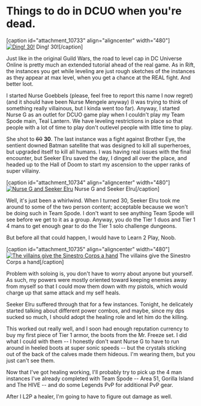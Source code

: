 # Things to do in DCUO when you're dead.

[caption id="attachment\_10733" align="aligncenter" width="480"][![Ding! 30!](http://westkarana.com/wp-content/uploads/2013/02/DCGame-2013-02-24-20-36-47-62-480x300.jpg)](http://westkarana.com/wp-content/uploads/2013/02/DCGame-2013-02-24-20-36-47-62.jpg) Ding! 30![/caption]

Just like in the original Guild Wars, the road to level cap in DC Universe Online is pretty much an extended tutorial ahead of the real game. As in Rift, the instances you get while leveling are just rough sketches of the instances as they appear at max level, when you get a chance at the REAL fight. And better loot.

I started Nurse Goebbels (please, feel free to report this name I now regret) (and it should have been Nurse Mengele anyway) (I was trying to think of something really villainous, but I kinda went too far). Anyway, I started Nurse G as an outlet for DCUO game play when I couldn't play my Team Spode main, Teal Lantern. We have leveling restrictions in place so that people with a lot of time to play don't outlevel people with little time to play.

She shot to ~~60~~ **30**. The last instance was a fight against Brother Eye, the sentient downed Batman satellite that was designed to kill all superheroes, but upgraded itself to kill all humans. I was having real issues with the final encounter, but Seeker Elru saved the day, I dinged all over the place, and headed up to the Hall of Doom to start my ascension to the upper ranks of super villainy.

[caption id="attachment\_10734" align="aligncenter" width="480"][![Nurse G and Seeker Elru](http://westkarana.com/wp-content/uploads/2013/02/MHQS102_DESIGNERDATA-PC-25-21.33.200-480x343.jpg)](http://westkarana.com/wp-content/uploads/2013/02/MHQS102_DESIGNERDATA-PC-25-21.33.200.jpg) Nurse G and Seeker Elru[/caption]

Well, it's just been a whirlwind. When I turned 30, Seeker Elru took me around to some of the two person content; acceptable because we won't be doing such in Team Spode. I don't want to see anything Team Spode will see before we get to it as a group. Anyway, you do the Tier 1 duos and Tier 1 4 mans to get enough gear to do the Tier 1 solo challenge dungeons.

But before all that could happen, I would have to Learn 2 Play, Noob.

[caption id="attachment\_10735" align="aligncenter" width="480"][![The villains give the Sinestro Corps a hand](http://westkarana.com/wp-content/uploads/2013/02/MPYR0205_DESIGNERDATA-PC-24-20.51.310-480x343.jpg)](http://westkarana.com/wp-content/uploads/2013/02/MPYR0205_DESIGNERDATA-PC-24-20.51.310.jpg) The villains give the Sinestro Corps a hand[/caption]

Problem with soloing is, you don't have to worry about anyone but yourself. As such, my powers were mostly oriented toward keeping enemies away from myself so that I could mow them down with my pistols, which would charge up that same attack and my self heals.

Seeker Elru suffered through that for a few instances. Tonight, he delicately started talking about different power combos, and maybe, since my dps sucked so much, I should adopt the healing role and let him do the killing.

This worked out really well, and I soon had enough reputation currency to buy my first piece of Tier 1 armor, the boots from the Mr. Freeze set. I did what I could with them -- I honestly don't want Nurse G to have to run around in heeled boots at super sonic speeds -- but the crystals sticking out of the back of the calves made them hideous. I'm wearing them, but you just can't see them.

Now that I've got healing working, I'll probably try to pick up the 4 man instances I've already completed with Team Spode -- Area 51, Gorilla Island and The HIVE -- and do some Legends PvP for additional PvP gear.

After I L2P a healer, I'm going to have to figure out damage as well.

